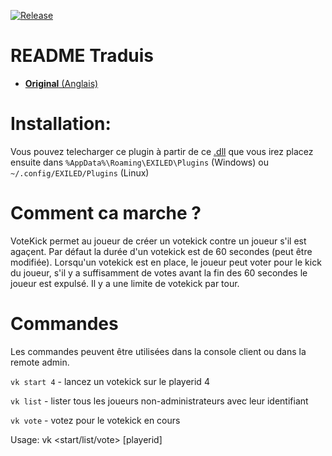 [![Release]][Link]
<!----------------------------------------------------------------------------->
[Link]: https://github.com/Antoniofo/VoteKick/releases
<!---------------------------------[ Buttons ]--------------------------------->
[Release]: https://img.shields.io/badge/Release-EFFDE?style=for-the-badge&logoColor=white&logo=DocuSign

# README Traduis

- [**Original** (Anglais)](https://github.com/Antoniofo/VoteKick)

# Installation:

Vous pouvez telecharger ce plugin à partir de ce [.dll](https://github.com/Antoniofo/VoteKick/releases) que vous irez placez ensuite dans ``%AppData%\Roaming\EXILED\Plugins`` (Windows) ou ``~/.config/EXILED/Plugins`` (Linux)

# Comment ca marche ?

VoteKick permet au joueur de créer un votekick contre un joueur s'il est agaçent. Par défaut la durée d'un votekick est de 60 secondes (peut être modifiée). Lorsqu'un votekick est en place, le joueur peut voter pour le kick du joueur, s'il y a suffisamment de votes avant la fin des 60 secondes le joueur est expulsé. Il y a une limite de votekick par tour.

# Commandes

Les commandes peuvent être utilisées dans la console client ou dans la remote admin.

``vk start 4`` - lancez un votekick sur le playerid 4
 
``vk list`` - lister tous les joueurs non-administrateurs avec leur identifiant

``vk vote`` - votez pour le votekick en cours 

Usage: vk <start/list/vote> [playerid]